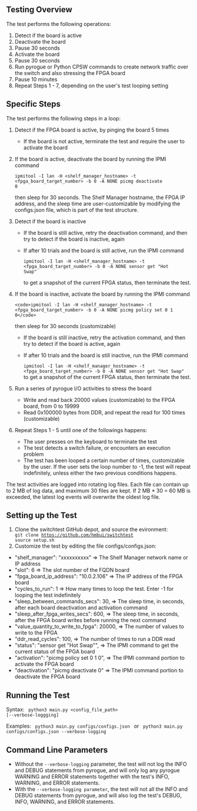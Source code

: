 ## Testing Overview
The test performs the following operations:

1. Detect if the board is active
2. Deactivate the board
3. Pause 30 seconds
4. Activate the board
5. Pause 30 seconds
6. Run pyrogue or Python CPSW commands to create network traffic over the switch and also stressing the FPGA board
7. Pause 10 minutes
8. Repeat Steps 1 - 7, depending on the user's test looping setting

## Specific Steps
The test performs the following steps in a loop:

1. Detect if the FPGA board is active, by pinging the board 5 times
   - If the board is not active, terminate the test and require the user to activate the board
2. If the board is active, deactivate the board  by running the IPMI command 

   <code>ipmitool -I lan -H <shelf_manager_hostname> -t <fpga_board_target_number> -b 0 -A NONE picmg deactivate 0</code>
 
   then sleep for 30 seconds. The Shelf Manager hostname, the FPGA IP address, and the sleep time are user-customizable by modifying the configs.json file, which is part of the test structure.

3. Detect if the board is inactive
   - If the board is still active, retry the deactivation command, and then try to detect if the board is inactive, again
   - If after 10 trials and the board is still active, run the IPMI command 

        <code>ipmitool -I lan -H <shelf_manager_hostname> -t <fpga_board_target_number> -b 0 -A NONE sensor get "Hot Swap"</code>
    
     to get a snapshot of the current FPGA status, then terminate the test.

 4. If the board is inactive, activate the board  by running the IPMI command 

        <code>ipmitool -I lan -H <shelf_manager_hostname> -t <fpga_board_target_number> -b 0 -A NONE picmg policy set 0 1 0</code>

    then sleep for 30 seconds (customizable)
   
    - If the board is still inactive, retry the activation command, and then try to detect if the board is active, again
    - If after 10 trials and the board is still inactive, run the IPMI command 

         <code>ipmitool -I lan -H <shelf_manager_hostname> -t <fpga_board_target_number> -b 0 -A NONE sensor get "Hot Swap" </code>
      to get a snapshot of the current FPGA status, then terminate the test.

5. Run a series of pyrogue I/O activities to stress the board
   - Write and read back 20000 values (customizable) to the FPGA board, from 0 to 19999
   - Read 0x100000 bytes from DDR, and repeat the read for 100 times (customizable)
6. Repeat Steps 1 - 5 until one of the followings happens:
   - The user presses <Ctrl-C> on the keyboard to terminate the test
   - The test detects a switch failure, or encounters an execution problem
   - The test has been looped a certain number of times, customizable by the user. If the user sets the loop number to -1, the test will repeat indefinitely, unless either the two previous conditions happens.

The test activities are logged into rotating log files. Each file can contain up to 2 MB of log data, and maximum 30 files are kept. If 2 MB * 30 = 60 MB is exceeded, the latest log events will overwrite the oldest log file.

## Setting up the Test
1. Clone the switchtest GitHub depot, and source the evironment:
   <code>
   git clone https://github.com/hmbui/switchtest
   source setup.sh
   </code>
2. Customize the test by editing the file configs/configs.json:
* "shelf_manager": "xxxxxxxxxx" => The Shelf Manager network name or IP address
* "slot": 6 => The slot number of the FQDN board
* "fpga_board_ip_address": "10.0.2.106" => The IP address of the FPGA board
* "cycles_to_run": 1 => How many times to loop the test. Enter -1 for looping the test indefinitely
* "sleep_between_commands_secs": 30, => The sleep time, in seconds, after each board deactivation and activation command
* "sleep_after_fpga_writes_secs": 600, => The sleep time, in seconds, after the FPGA board writes before running the next command
* "value_quantity_to_write_to_fpga": 20000, => The number of values to write to the FPGA
* "ddr_read_cycles": 100, => The number of times to run a DDR read
* "status": "sensor get \"Hot Swap\"", => The IPMI command to get the current status of the FPGA board
* "activation": "picmg policy set 0 1 0", => The IPMI command portion to activate the FPGA board
* "deactivation": "picmg deactivate 0" => The IPMI command portion to deactivate the FPGA board 

## Running the Test
Syntax:
<code>
python3 main.py <config_file_path> [--verbose-loggging]
</code>

Examples:
<code>
python3 main.py configs/configs.json
</code>
or
<code>
python3 main.py configs/configs.json --verbose-logging
</code>

## Command Line Parameters
* Without the <code>--verbose-logging</code> parameter, the test will not log the INFO and DEBUG statements from pyrogue, and will only log any pyrogue WARNING and ERROR statements together with the test's INFO, WARNING, and ERROR statements.
* With the <code>--verbose-logging parameter</code>, the test will not all the INFO and DEBUG statements from pyrogue, and will also log the test's DEBUG, INFO, WARNING, and ERROR statements.
